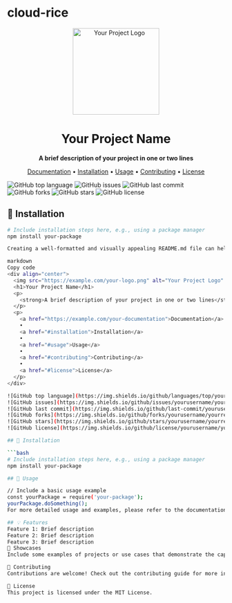 # cloud-rice

<div align="center">
  <img src="https://example.com/your-logo.png" alt="Your Project Logo" width="200">
  <h1>Your Project Name</h1>
  <p>
    <strong>A brief description of your project in one or two lines</strong>
  </p>
  <p>
    <a href="https://example.com/your-documentation">Documentation</a>
    •
    <a href="#installation">Installation</a>
    •
    <a href="#usage">Usage</a>
    •
    <a href="#contributing">Contributing</a>
    •
    <a href="#license">License</a>
  </p>
</div>

![GitHub top language](https://img.shields.io/github/languages/top/yourusername/yourrepo?style=for-the-badge)
![GitHub issues](https://img.shields.io/github/issues/yourusername/yourrepo?style=for-the-badge)
![GitHub last commit](https://img.shields.io/github/last-commit/yourusername/yourrepo?style=for-the-badge)
![GitHub forks](https://img.shields.io/github/forks/yourusername/yourrepo?style=for-the-badge)
![GitHub stars](https://img.shields.io/github/stars/yourusername/yourrepo?style=for-the-badge)
![GitHub license](https://img.shields.io/github/license/yourusername/yourrepo?style=for-the-badge)

## 🚀 Installation

```bash
# Include installation steps here, e.g., using a package manager
npm install your-package

Creating a well-formatted and visually appealing README.md file can help your project stand out in the GitHub community. Here's a template you can use as a starting point, and you can customize it to suit your project's needs:

markdown
Copy code
<div align="center">
  <img src="https://example.com/your-logo.png" alt="Your Project Logo" width="200">
  <h1>Your Project Name</h1>
  <p>
    <strong>A brief description of your project in one or two lines</strong>
  </p>
  <p>
    <a href="https://example.com/your-documentation">Documentation</a>
    •
    <a href="#installation">Installation</a>
    •
    <a href="#usage">Usage</a>
    •
    <a href="#contributing">Contributing</a>
    •
    <a href="#license">License</a>
  </p>
</div>

![GitHub top language](https://img.shields.io/github/languages/top/yourusername/yourrepo?style=for-the-badge)
![GitHub issues](https://img.shields.io/github/issues/yourusername/yourrepo?style=for-the-badge)
![GitHub last commit](https://img.shields.io/github/last-commit/yourusername/yourrepo?style=for-the-badge)
![GitHub forks](https://img.shields.io/github/forks/yourusername/yourrepo?style=for-the-badge)
![GitHub stars](https://img.shields.io/github/stars/yourusername/yourrepo?style=for-the-badge)
![GitHub license](https://img.shields.io/github/license/yourusername/yourrepo?style=for-the-badge)

## 🚀 Installation

```bash
# Include installation steps here, e.g., using a package manager
npm install your-package

## 📖 Usage

// Include a basic usage example
const yourPackage = require('your-package');
yourPackage.doSomething();
For more detailed usage and examples, please refer to the documentation.

## 💡 Features
Feature 1: Brief description
Feature 2: Brief description
Feature 3: Brief description
🌟 Showcases
Include some examples of projects or use cases that demonstrate the capabilities of your project. Add images or GIFs if possible to make it more visually appealing.

🤝 Contributing
Contributions are welcome! Check out the contributing guide for more information on how to get started.

📄 License
This project is licensed under the MIT License.